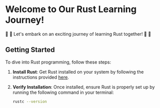 # Welcome to Our Rust Learning Journey!

 🚀 🚀 Let's embark on an exciting journey of learning Rust together! 🚀 🚀

## Getting Started

To dive into Rust programming, follow these steps:

1. **Install Rust**: Get Rust installed on your system by following the instructions provided [here](https://www.rust-lang.org/tools/install).
   
2. **Verify Installation**: Once installed, ensure Rust is properly set up by running the following command in your terminal:
   ```bash
   rustc --version
